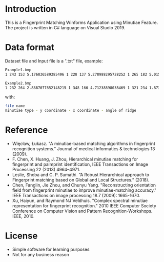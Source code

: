# Introduction
 This is a Fingerprint Matching Winforms Application using Minutiae Feature. The project is written in C# language on Visual Studio 2019.

# Data format
Dataset file and Input file is a ".txt" file, example:

```bash
Example1.bmp
1 243 153 5.176036589385496 1 228 137 5.270988295728252 1 265 182 5.015273848759661 1 283 146 5.124799421982077 1 255 209 1.983206768392284 1 233 103 5.394705535259438 1 292 193 4.836743974931451 2 204 218 2.0344439357957027 1 204 90 2.356194490192345 2 214 235 1.9513027039072615 1 176 207 2.0344439357957027 1 312 126 2.0344439357957027 1 313 113 5.3146763265196535 2 151 179 2.1112158270654806 1 329 140 5.015273848759661 1 288 240 1.873681195169868 1 338 177 4.527041030388995 1 337 196 4.409504112009718

Example2.bmp
1 232 264 2.8387077852148215 1 348 166 4.71238898038469 1 321 234 1.873681195169868 2 212 269 2.5308666892005847 1 266 270 5.124799421982077 2 318 77 2.356194490192345 2 336 98 5.252808480655274 1 240 275 3.7850937623830774 2 257 275 0.8960553845713439 1 350 120 5.015273848759661 2 131 230 5.387129922608242 1 319 263 5.015273848759661 1 358 103 5.3146763265196535 2 134 239 2.2455372690184494 1 144 251 5.497787143782138 2 278 291 4.71238898038469 2 175 283 3.0419240010986313 1 363 239 5.7707958468688485 2 344 265 5.003845774862556 2 96 194 5.4452040821711964 1 382 116 4.527041030388995 2 109 239 5.742765806909002 2 385 98 5.092895357497055 2 85 213 2.2455372690184494 2 77 185 2.3036114285814033 1 404 122 1.2120256565243244 2 342 294 4.90978454023457 1 410 196 0.5123894603107377 1 415 139 0.9685089806599325 1 414 124 0.8519663271732721 1 421 141 3.653982113900531 1 422 156 0.8519663271732721 2 420 188 0.3805063771123646
```
with:
```bash
file name
minutiae type - y coordinate - x coordinate - angle of ridge
```

# Reference
- Więcław, Łukasz. "A minutiae-based matching algorithms in fingerprint recognition 
systems." Journal of medical informatics & technologies 13 (2009).
- F. Chen, X. Huang, J. Zhou, Hierarchical minutiae matching for fingerprint and palmprint 
identification, IEEE Transactions on Image Processing 22 (2013) 4964–4971.
- Leslie, Shoba and C. P. Sumathi. “A Robust Hierarchical approach to Fingerprint 
matching based on Global and Local Structures.” (2018).
- Chen, Fanglin, Jie Zhou, and Chunyu Yang. "Reconstructing orientation field from 
fingerprint minutiae to improve minutiae-matching accuracy." IEEE Transactions on image 
processing 18.7 (2009): 1665-1670.
- Xu, Haiyun, and Raymond NJ Veldhuis. "Complex spectral minutiae representation for 
fingerprint recognition." 2010 IEEE Computer Society Conference on Computer Vision and 
Pattern Recognition-Workshops. IEEE, 2010.

# License
- Simple software for learning purposes
- Not for any business reason

